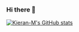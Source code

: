 ### Hi there 👋

<!--
**Kieran-M/Kieran-M** is a ✨ _special_ ✨ repository because its `README.md` (this file) appears on your GitHub profile.

Here are some ideas to get you started:

- 🔭 I’m currently working on ...
- 🌱 I’m currently learning ...
- 👯 I’m looking to collaborate on ...
- 🤔 I’m looking for help with ...
- 💬 Ask me about ...
- 📫 How to reach me: ...
- 😄 Pronouns: ...
- ⚡ Fun fact: ...
-->
[![Kieran-M's GitHub stats](https://github-readme-stats.vercel.app/api?username=kieran-m)](https://github.com/anuraghazra/github-readme-stats)
